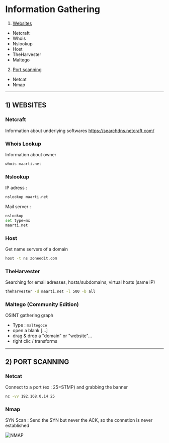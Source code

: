 # Information Gathering

1. [Websites](#websites)
  * Netcraft
  * Whois
  * Nslookup
  * Host
  * TheHarvester
  * Maltego
2. [Port scanning](#portscan)
  * Netcat
  * Nmap

________________________________
## <a name="websites"></a> 1) WEBSITES

### Netcraft
Information about underlying softwares
<https://searchdns.netcraft.com/>

### Whois Lookup
Information about owner
```bash
whois maarti.net
```

### Nslookup
IP adress :
```bash
nslookup maarti.net
```
Mail server :
```bash
nslookup
set type=mx
maarti.net
```

### Host
Get name servers of a domain
```bash
host -t ns zoneedit.com
```

### TheHarvester
Searching for email adresses, hosts/subdomains, virtual hosts (same IP)
```bash
theharvester -d maarti.net -l 500 -b all
```

### Maltego (Community Edition)
OSINT gathering graph
* Type : `maltegoce`
* open a blank [...]
* drag & drop a "domain" or "website"...
* right clic / transforms

________________________________________________
## <a name="portscan"></a> 2) PORT SCANNING

### Netcat
Connect to a port (ex : 25=STMP) and grabbing the banner
```bash
nc -vv 192.168.0.14 25
```

### Nmap
SYN Scan : Send the SYN but never the ACK, so the connetion is never established

![NMAP](https://upload.wikimedia.org/wikipedia/commons/thumb/9/9a/Tcp_normal.svg/1200px-Tcp_normal.svg.png)


